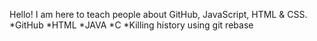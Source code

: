 Hello! I am here to teach people about GitHub, JavaScript, HTML & CSS.
*GitHub 
*HTML
*JAVA
*C
*Killing history using git rebase
